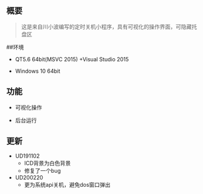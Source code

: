 ﻿## 概要
> 这是来自川小波编写的定时关机小程序，具有可视化的操作界面，可隐藏托盘区

##环境
* QT5.6 64bit(MSVC 2015) +Visual Studio 2015

* Windows 10 64bit

## 功能
* 可视化操作

* 后台运行

##  更新
+ UD191102
	+ lCD背景为白色背景
	+ 修复了一个bug
+ UD200220
	+ 更为系统api关机，避免dos窗口弹出